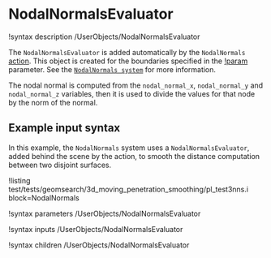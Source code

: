 # NodalNormalsEvaluator

!syntax description /UserObjects/NodalNormalsEvaluator

The `NodalNormalsEvaluator` is added automatically by the `NodalNormals` [action](AddNodalNormalsAction.md).
This object is created for the boundaries specified in the [!param](/Actions/AddNodalNormalsAction/boundary)
parameter. See the [`NodalNormals system`](syntax/NodalNormals/index.md) for more information.

The nodal normal is computed from the `nodal_normal_x`, `nodal_normal_y` and `nodal_normal_z`
variables, then it is used to divide the values for that node by the norm of the normal.

## Example input syntax

In this example, the `NodalNormals` system uses a `NodalNormalsEvaluator`, added behind the
scene by the action, to smooth the distance computation between two disjoint surfaces.

!listing test/tests/geomsearch/3d_moving_penetration_smoothing/pl_test3nns.i block=NodalNormals

!syntax parameters /UserObjects/NodalNormalsEvaluator

!syntax inputs /UserObjects/NodalNormalsEvaluator

!syntax children /UserObjects/NodalNormalsEvaluator
